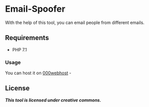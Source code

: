 # Email-Spoofer
With the help of this tool, you can email people from different emails.

## Requirements 
- PHP 7.1 

### Usage
You can host it on [000webhost](https://000webhost.com) - 

## License
***This tool is licensed under creative commons.***

